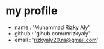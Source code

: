 # my profile

* name : 'Muhammad Rizky Aly'
* github : 'gihub.com/mrizkyaly'
* email : 'rizkyaly20.ra@gmail.com'
